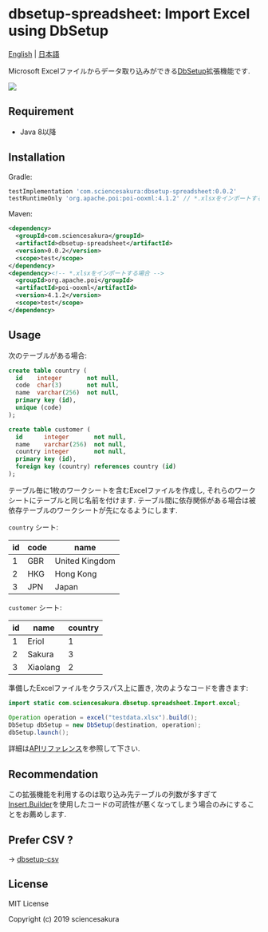 # dbsetup-spreadsheet: Import Excel using DbSetup

[English](README.md) | [日本語](README.ja.md)

Microsoft Excelファイルからデータ取り込みができる[DbSetup](http://dbsetup.ninja-squad.com/)拡張機能です.

![](https://github.com/sciencesakura/dbsetup-spreadsheet/workflows/build/badge.svg)

## Requirement

* Java 8以降

## Installation

Gradle:

```groovy
testImplementation 'com.sciencesakura:dbsetup-spreadsheet:0.0.2'
testRuntimeOnly 'org.apache.poi:poi-ooxml:4.1.2' // *.xlsxをインポートする場合
```

Maven:

```xml
<dependency>
  <groupId>com.sciencesakura</groupId>
  <artifactId>dbsetup-spreadsheet</artifactId>
  <version>0.0.2</version>
  <scope>test</scope>
</dependency>
<dependency><!-- *.xlsxをインポートする場合 -->
  <groupId>org.apache.poi</groupId>
  <artifactId>poi-ooxml</artifactId>
  <version>4.1.2</version>
  <scope>test</scope>
</dependency>
```

## Usage

次のテーブルがある場合:

```sql
create table country (
  id    integer       not null,
  code  char(3)       not null,
  name  varchar(256)  not null,
  primary key (id),
  unique (code)
);

create table customer (
  id      integer       not null,
  name    varchar(256)  not null,
  country integer       not null,
  primary key (id),
  foreign key (country) references country (id)
);
```

テーブル毎に1枚のワークシートを含むExcelファイルを作成し, それらのワークシートにテーブルと同じ名前を付けます. テーブル間に依存関係がある場合は被依存テーブルのワークシートが先になるようにします.

`country` シート:

|id|code|name|
|--|----|----|
| 1|GBR |United Kingdom|
| 2|HKG |Hong Kong|
| 3|JPN |Japan|

`customer` シート:

|id|name|country|
|--|----|-------|
| 1|Eriol|1|
| 2|Sakura|3|
| 3|Xiaolang|2|

準備したExcelファイルをクラスパス上に置き, 次のようなコードを書きます:

```java
import static com.sciencesakura.dbsetup.spreadsheet.Import.excel;

Operation operation = excel("testdata.xlsx").build();
DbSetup dbSetup = new DbSetup(destination, operation);
dbSetup.launch();
```

詳細は[APIリファレンス](https://sciencesakura.github.io/dbsetup-spreadsheet/)を参照して下さい.

## Recommendation

この拡張機能を利用するのは取り込み先テーブルの列数が多すぎて[Insert.Builder](http://dbsetup.ninja-squad.com/apidoc/2.1.0/com/ninja_squad/dbsetup/operation/Insert.Builder.html)を使用したコードの可読性が悪くなってしまう場合のみにすることをお薦めします.

## Prefer CSV ?

→ [dbsetup-csv](https://github.com/sciencesakura/dbsetup-csv)

## License

MIT License

Copyright (c) 2019 sciencesakura
